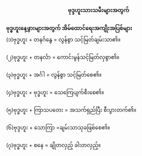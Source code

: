 <h4 style="text-align:center">ဗုဒ္ဒဟူးသားသမီးများအတွက်</h4>


<strong>ဗုဒ္ဓဟူးနေ့ဖွားများအတွက် အိမ်ထောင်ရေးအကျိုးအပြစ်များ</strong>
<br>
(၁)ဗုဒ္ဓဟူး + တနင်္ဂနွေ = လွန်စွာ သင့်မြတ်ချမ်းသာ၏။
<br><br>
(၂)ဗုဒ္ဓဟူး + တနင်္လာ = ကောင်းမွန်သင့်မြတ်လှစွာ၏။
<br><br>
(၃)ဗုဒ္ဓဟူး + အင်္ဂါ = လွန်စွာ သင့်မြတ်စေ၏။
<br><br>
(၄)ဗုဒ္ဓဟူး + ဗုဒ္ဓဟူး = သေကြေပျက်စီးစေ၏။
<br><br>
(၅)ဗုဒ္ဓဟူး + ကြာသပတေး = အသက်ရှည်ပြီး စီးပွားတက်၏။
<br><br>
(၆)ဗုဒ္ဒဟူး + သောကြာ =ချမ်းသာသုခဖြစ်စေ၏။
<br><br>
(၇)ဗုဒ္ဓဟူး + စနေ = ချိုတလှည့် ခါးတလှည့်။
<br><br>



